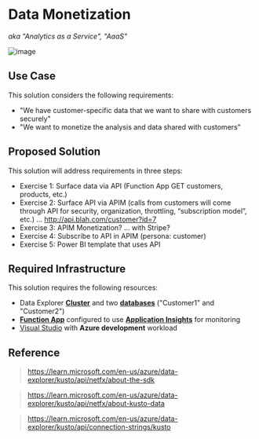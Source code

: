 # Data Monetization
_aka "Analytics as a Service", "AaaS"_

![image](https://user-images.githubusercontent.com/44923999/211827398-33d50c55-7fad-42df-999a-78a7a6b18026.png)

## Use Case
This solution considers the following requirements:

* "We have customer-specific data that we want to share with customers securely"
* "We want to monetize the analysis and data shared with customers"

## Proposed Solution
This solution will address requirements in three steps:

*	Exercise 1: Surface data via API (Function App GET customers, products, etc.) 
*	Exercise 2: Surface API via APIM (calls from customers will come through API for security, organization, throttling, “subscription model”, etc.) … http://api.blah.com/customer?id=7
*	Exercise 3: APIM Monetization? … with Stripe?
*	Exercise 4: Subscribe to API in APIM (persona: customer)
*	Exercise 5: Power BI template that uses API

## Required Infrastructure
This solution requires the following resources:

* Data Explorer [**Cluster**](Infrastructure_DataExplorer_Cluster.md) and two [**databases**](Infrastructure_DataExplorer_Database.md) ("Customer1" and "Customer2")
* [**Function App**](https://learn.microsoft.com/en-us/azure/azure-functions/functions-overview) configured to use [**Application Insights**](https://learn.microsoft.com/en-us/azure/azure-monitor/app/app-insights-overview) for monitoring
* [Visual Studio](https://visualstudio.microsoft.com/) with **Azure development** workload

## Reference

> https://learn.microsoft.com/en-us/azure/data-explorer/kusto/api/netfx/about-the-sdk

> https://learn.microsoft.com/en-us/azure/data-explorer/kusto/api/netfx/about-kusto-data

> https://learn.microsoft.com/en-us/azure/data-explorer/kusto/api/connection-strings/kusto
